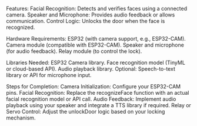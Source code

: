 Features:
Facial Recognition: Detects and verifies faces using a connected camera.
Speaker and Microphone: Provides audio feedback or allows communication.
Control Logic: Unlocks the door when the face is recognized.

Hardware Requirements:
ESP32 (with camera support, e.g., ESP32-CAM).
Camera module (compatible with ESP32-CAM).
Speaker and microphone (for audio feedback).
Relay module (to control the lock).

Libraries Needed:
ESP32 Camera library.
Face recognition model (TinyML or cloud-based API).
Audio playback library.
Optional: Speech-to-text library or API for microphone input.

Steps for Completion:
Camera Initialization: Configure your ESP32-CAM pins.
Facial Recognition: Replace the recognizeFace function with an actual facial recognition model or API call.
Audio Feedback: Implement audio playback using your speaker and integrate a TTS library if required.
Relay or Servo Control: Adjust the unlockDoor logic based on your locking mechanism.
